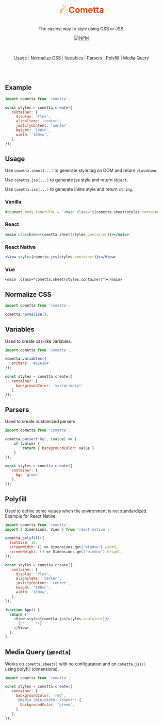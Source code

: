 <div align="center">
  <h1 style="color: #FF4500;">
    <br>
    <span style="color: #FF8C00;">☄</span> Cometta
    <br>
  </h1>

  <p>
    <br>
    The easiest way to style using CSS or JSS.
    <br>
  </p>

  <a href="https://www.npmjs.com/package/cometta">
   <img src="https://img.shields.io/npm/v/cometta.svg" alt="NPM" />
  </a>
</div>

<br>
<br>

<div align="center">

  [Usage](#usage)
  | [Normalize CSS](#normalize-css)
  | [Variables](#variables)
  | [Parsers](#parsers)
  | [Polyfill](#polyfill)
  | [Media Query](#media-query-media)

</div>

<br>
<br>

## Example

```js
import cometta from 'cometta';

const styles = cometta.create({
   container: {
     display: 'flex',
     alignItems: 'center',
     justifyContent: 'center',
     height: '100vh',
     width: '100vw',
   },
});

```

## Usage

Use `cometta.sheet(...)` to generate style tag on DOM and return `className`.

Use `cometta.jss(...)` to generate jss style and return `object`.

Use `cometta.css(...)` to generate inline style and return `string`.

### Vanilla
```jsx
document.body.innerHTML = `<main class="${cometta.sheet(styles.container)}"></main>`
```

### React

```jsx
<main className={cometta.sheet(styles.container)}></main>
```

### React Native

```jsx
<View style={cometta.jss(styles.container)}></View>
```

### Vue

```vue
<main :class="cometta.sheet(styles.container)"></main>
```

## Normalize CSS

```js
import cometta from 'cometta';

cometta.normalize();
```

## Variables

Used to create css-like variables.

```js
import cometta from 'cometta';

cometta.variables({
   primary: '#9EA1D4'
});

const styles = cometta.create({
   container: {
     backgroundColor: 'var(primary)'
   },
});
```

## Parsers

Used to create customized parsers.

```js
import cometta from 'cometta';

cometta.parser('bg', (value) => {
    if (value) {
        return { backgroundColor: value }
    }
});

const styles = cometta.create({
   container: {
     bg: 'green'
   },
});
```

## Polyfill

Used to define some values when the environment is not standardized. Example for React Native:

```js
import cometta from 'cometta';
import { Dimensions, View } from 'react-native';

cometta.polyfill({
  fontSize: 16,
  screenWidth: () => Dimensions.get('window').width,
  screenHeight: () => Dimensions.get('window').height,
});

const styles = cometta.create({
   container: {
     display: 'flex',
     alignItems: 'center',
     justifyContent: 'center',
     height: '100vh',
     width: '100vw',
   },
});

function App() {
  return (
    <View style={cometta.jss(styles.container)}>
      {/* ... */}
    </View>
  );
}

```

## Media Query (`@media`)

Works on `cometta.sheet()` with no configuration and on `cometta.jss()` using polyfill (dimensions).

```js
import cometta from 'cometta';

const styles = cometta.create({
   container: {
     backgroundColor: 'red',
     '@media (min-width: 769px)': {
       backgroundColor: 'green',
     }
   },
});
```
